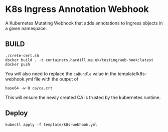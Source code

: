 # K8s Ingress Annotation Webhook

A Kubernetes Mutating Webhook that adds annotations to Ingress objects in a given namespace.

## BUILD

```
./crete-cert.sh
docker build . -t containers.hardill.me.uk/testing/web-hook:latest
docker push
```

You will also need to replace the `caBundle` value in the template/k8s-webhook.yml file with the output of 

```
base64 -w 0 ca/ca.crt
```

This will ensure the newly created CA is trusted by the kubernetes runtime.

## Deploy

```
kubectl apply -f template/k8s-webhook.yml
```

